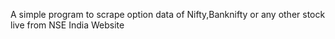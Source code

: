 A simple program to scrape option data of Nifty,Banknifty or any other stock live from NSE India Website
